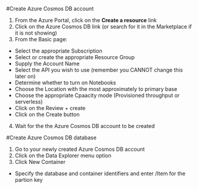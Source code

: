 #Create Azure Cosmos DB account
1. From the Azure Portal, click on the **Create a resource** link
2. Click on the Azure Cosmos DB link (or search for it in the Marketplace if it is not showing)
3. From the Basic page:
- Select the appropriate Subscription
- Select or create the appropriate Resource Group
- Supply the Account Name
- Select the API you wish to use (remember you CANNOT change this later on)
- Determine whether to turn on Notebooks
- Choose the Location with the most approximately to primary base
- Choose the appropriate Cpaacity mode (Provisioned throughput or serverless)
- Click on the Review + create
- Click on the Create button
4. Wait for the the Azure Cosmos DB account to be created

#Create Azure Cosmos DB database
1. Go to your newly created Azure Cosmos DB account
2. Click on the Data Explorer menu option
3. Click New Container
- Specify the database and container identifiers and enter /Item for the partion key
